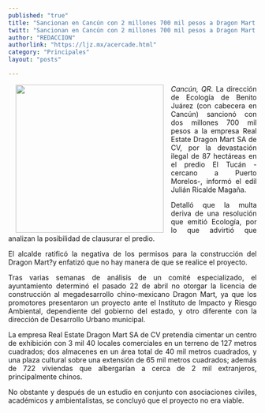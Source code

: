 ```yaml
---
published: "true"
title: "Sancionan en Cancún con 2 millones 700 mil pesos a Dragon Mart por devastar 87 ha"
twitt: "Sancionan en Cancún con 2 millones 700 mil pesos a Dragon Mart por devastar 87 ha"
author: "REDACCION"
authorlink: "https://ljz.mx/acercade.html"
category: "Principales"
layout: "posts"

---
```


<div>
  <img src="http://ljz.mx/images/stories/fotos_mayo2013/mart.jpg" border="0" width="300" style="margin-left: 15px; margin-right: 15px; float: left;" />
</div>

<div style="text-align: justify;">
  <em>Cancún, QR</em>. La dirección de Ecología de Benito Juárez (con cabecera en Cancún) sancionó con dos millones 700 mil pesos a la empresa Real Estate Dragon Mart SA de CV, por la devastación ilegal de 87 hectáreas en el predio El Tucán -cercano a Puerto Morelos-, informó el edil Julián Ricalde Magaña.
</div>

<div style="text-align: justify;">
  <p align="justify">
    Detalló que la multa deriva de una resolución que emitió Ecología, por lo que advirtió que analizan la posibilidad de clausurar el predio.
  </p>
  
  <p align="justify">
    El alcalde ratificó la negativa de los permisos para la construcción del Dragon Mart?y enfatizó que no hay manera de que se realice el proyecto.
  </p>
  
  <p align="justify">
    Tras varias semanas de análisis de un comité especializado, el ayuntamiento determinó el pasado 22 de abril no otorgar la licencia de construcción al megadesarrollo chino-mexicano Dragon Mart, ya que los promotores presentaron un proyecto ante el Instituto de Impacto y Riesgo Ambiental, dependiente del gobierno del estado, y otro diferente con la dirección de Desarrollo Urbano municipal.
  </p>
  
  <p align="justify">
    La empresa Real Estate Dragon Mart SA de CV pretendía cimentar un centro de exhibición con 3 mil 40 locales comerciales en un terreno de 127 metros cuadrados; dos almacenes en un área total de 40 mil metros cuadrados, y una plaza cultural sobre una extensión de 65 mil metros cuadrados; además de 722 viviendas que albergarían a cerca de 2 mil extranjeros, principalmente chinos.
  </p>
  
  <p align="justify">
    No obstante y después de un estudio en conjunto con asociaciones civiles, académicos y ambientalistas, se concluyó que el proyecto no era viable.
  </p>
</div>
